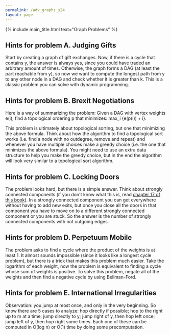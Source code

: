 ```yaml
---
permalink: /adv_graphs_s24
layout: page
---
```


{% include main_title.html text="Graph Problems" %}

## Hints for problem A. Judging Gifts

Start by creating a graph of gift exchanges. Now, if there is a cycle
that contains y, the answer is always yes, since you could have traded
an arbitrary amount of times. Otherwise, the graph forms a DAG (at
least the part reachable from y), so now we want to compute the
longest path from y to any other node in a DAG and check whether it is
greater than k. This is a classic problem you can solve with dynamic
programming.

## Hints for problem B. Brexit Negotiations

Here is a way of summarizing the problem: Given a DAG with vertex
weights e(i), find a topological ordering p that minimizes: max_i
{e(p(i)) + i}.

This problem is ultimately about topological sorting, but one that
minimizing the above formula. Think about how the algorithm to find a
topological sort works (i.e. find a node with no outdegree, remove and
repeat) and whenever you have multiple choices make a greedy choice
(i.e. the one that minimizes the above formula). You might need to use
an extra data structure to help you make the greedy choice, but in the
end the algorithm will look very similar to a topological sort
algorithm.

## Hints for problem C. Locking Doors

The problem looks hard, but there is a simple answer. Think about
strongly connected components (if you don't know what this is, read
[chapter 17 of this book](https://cses.fi/book/book.pdf)). In a
strongly connected component you can get everywhere without having to
add new exits, but once you close all the doors in that component you
have to move on to a different strongly connected component or you are
stuck. So the answer is the number of strongly connected components
with not outgoing edges.

## Hints for problem D. Perpetuum Mobile

The problem asks to find a cycle where the product of the weights is
at least 1. It almost sounds impossible (since it looks like a longest
cycle problem), but there is a trick that makes this problem much
easier. Take the logarithm of each weight, now the problem is
equivalent to finding a cycle whose sum of weights is positive. To
solve this problem, negate all of the weights and then find a negative
cycle by using Bellman-Ford.

## Hints for problem E. International Irregularities

Observation: you jump at most once, and only in the very beginning. So
know there are 5 cases to analyze: hop directly if possible; hop to
the right up to m at a time; jump directly to y; jump right of y, then
hop left once; jump left of y, then hop right some times. Each one of
these can be computed in O(log n) or O(1) time by doing some
precomputation.